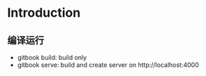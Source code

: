 # Introduction


## 编译运行
- gitbook build: build only
- gitbook serve: build and create server on http://localhost:4000
